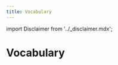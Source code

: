 ```yaml
---
title: Vocabulary
---
```


import Disclaimer from '../\_disclaimer.mdx';

<Disclaimer />

# Vocabulary
